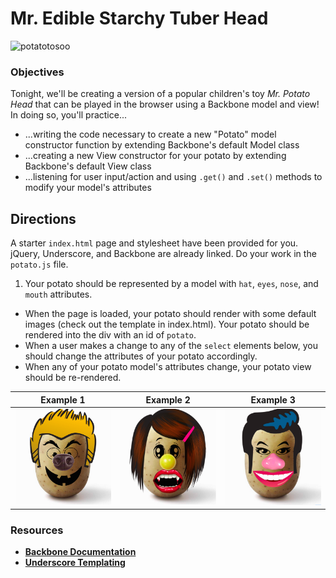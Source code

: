 # Mr. Edible Starchy Tuber Head

![potatotosoo](http://www.thepartyanimal-blog.org/wp-content/uploads/2010/06/Mr.-Potato-Head-Birthday-Party-Game.jpg)

### Objectives

Tonight, we'll be creating a version of a popular children's toy *Mr. Potato Head* that can be played in the browser using a Backbone model and view! In doing so, you'll practice...

- ...writing the code necessary to create a new "Potato" model constructor function by extending Backbone's default Model class
- ...creating a new View constructor for your potato by extending Backbone's default View class
- ...listening for user input/action and using `.get()` and `.set()` methods to modify your model's attributes

## Directions

A starter `index.html` page and stylesheet have been provided for you. jQuery, Underscore, and Backbone are already linked. Do your work in the `potato.js` file.

1. Your potato should be represented by a model with `hat`, `eyes`, `nose`, and `mouth` attributes.
- When the page is loaded, your potato should render with some default images (check out the template in index.html). Your potato should be rendered into the div with an id of `potato`.
- When a user makes a change to any of the `select` elements below, you should change the attributes of your potato accordingly.
- When any of your potato model's attributes change, your potato view should be re-rendered.

| Example 1 | Example 2 | Example 3 |
| --------- | --------- | --------- |
| ![example tater](./img/example_potato.png) | ![example tater](./img/example_potato2.png) | ![example tater](./img/example_potato3.png) |

### Resources

- [**Backbone Documentation**]()
- [**Underscore Templating**]()
